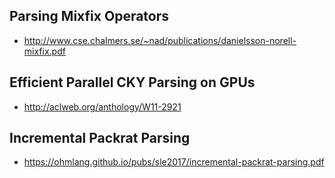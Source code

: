 
## Parsing Mixfix Operators
* http://www.cse.chalmers.se/~nad/publications/danielsson-norell-mixfix.pdf

## Efficient Parallel CKY Parsing on GPUs
* http://aclweb.org/anthology/W11-2921

## Incremental Packrat Parsing
* https://ohmlang.github.io/pubs/sle2017/incremental-packrat-parsing.pdf


